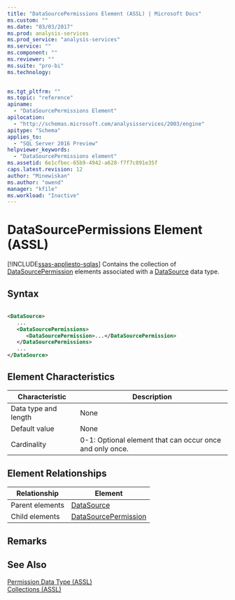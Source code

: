 ```yaml
---
title: "DataSourcePermissions Element (ASSL) | Microsoft Docs"
ms.custom: ""
ms.date: "03/03/2017"
ms.prod: analysis-services
ms.prod_service: "analysis-services"
ms.service: ""
ms.component: ""
ms.reviewer: ""
ms.suite: "pro-bi"
ms.technology: 
  

ms.tgt_pltfrm: ""
ms.topic: "reference"
apiname: 
  - "DataSourcePermissions Element"
apilocation: 
  - "http://schemas.microsoft.com/analysisservices/2003/engine"
apitype: "Schema"
applies_to: 
  - "SQL Server 2016 Preview"
helpviewer_keywords: 
  - "DataSourcePermissions element"
ms.assetid: 6e1cfbec-65b9-4942-a628-f7f7c891e35f
caps.latest.revision: 12
author: "Minewiskan"
ms.author: "owend"
manager: "kfile"
ms.workload: "Inactive"
---
```

# DataSourcePermissions Element (ASSL)
[!INCLUDE[ssas-appliesto-sqlas](../../../includes/ssas-appliesto-sqlas.md)]
  Contains the collection of [DataSourcePermission](../../../analysis-services/scripting/objects/datasourcepermission-element-assl.md) elements associated with a [DataSource](../../../analysis-services/scripting/data-type/datasource-data-type-assl.md) data type.  
  
## Syntax  
  
```xml  
  
<DataSource>  
   ...  
   <DataSourcePermissions>  
      <DataSourcePermission>...</DataSourcePermission>  
   </DataSourcePermissions>  
   ...  
</DataSource>  
```  
  
## Element Characteristics  
  
|Characteristic|Description|  
|--------------------|-----------------|  
|Data type and length|None|  
|Default value|None|  
|Cardinality|0-1: Optional element that can occur once and only once.|  
  
## Element Relationships  
  
|Relationship|Element|  
|------------------|-------------|  
|Parent elements|[DataSource](../../../analysis-services/scripting/data-type/datasource-data-type-assl.md)|  
|Child elements|[DataSourcePermission](../../../analysis-services/scripting/objects/datasourcepermission-element-assl.md)|  
  
## Remarks  
  
## See Also  
 [Permission Data Type &#40;ASSL&#41;](../../../analysis-services/scripting/data-type/permission-data-type-assl.md)   
 [Collections &#40;ASSL&#41;](../../../analysis-services/scripting/collections/collections-assl.md)  
  
  
